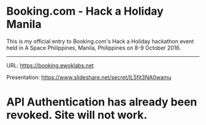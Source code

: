Booking.com - Hack a Holiday Manila
===================

This is my official entry to Booking.com's Hack a Holiday hackathon event held in A Space Philippines, Manila, Philippines on 8-9 October 2016.

----------

URL: https://booking.ewoklabs.net

Presentation: https://www.slideshare.net/secret/lL5fit3NA0wamu

# API Authentication has already been revoked. Site will not work.
